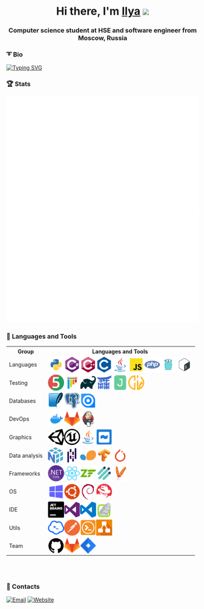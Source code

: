 <h1 align="center">Hi there, I'm <a href="http://ilya.code.tilda.ws" target="_blank">Ilya</a> 
<img src="https://github.com/blackcater/blackcater/raw/main/images/Hi.gif" width="32"/></h1>
<h3 align="center">Computer science student at HSE and software engineer from Moscow, Russia</h3>

### :curly_loop: Bio
[![Typing SVG](https://readme-typing-svg.herokuapp.com?color=%2336BCF7&lines=I+am+currently+23+years+old)](https://git.io/typing-svg)

### :trophy: Stats

![Stats Overview](https://raw.githubusercontent.com/richerX/github-stats-transparent/output/generated/overview.svg)
![Most Used Languages](https://raw.githubusercontent.com/richerX/github-stats-transparent/output/generated/languages.svg)

### :hammer: Languages and Tools
<table>
  <tr>
    <th>Group</th>
    <th>Languages and Tools</th>
  </tr>
  
  <tr>
    <td>Languages</td>
    <td>
        <img align="left" width ="42px" src="icons/python.svg">
        <img align="left" width ="42px" src="icons/csharp.svg">
        <img align="left" width ="42px" src="icons/cplusplus.svg">
        <img align="left" width ="42px" src="icons/c.svg">
        <img align="left" width ="42px" src="icons/java.svg">
        <img align="left" width ="42px" src="icons/javascript.svg">
        <img align="left" width ="42px" src="icons/php.svg">
        <img align="left" width ="42px" src="icons/go.svg">
        <img align="left" width ="42px" src="icons/bash-colored.svg">
    </td>
  </tr>
  
  <tr>
    <td>Testing</td>
    <td>
        <img align="left" width ="42px" src="icons/junit.png">
        <img align="left" width ="42px" src="icons/pytest.svg">
        <img align="left" width ="42px" src="icons/gradle.svg">
        <img align="left" width ="42px" src="icons/jinja.svg">
        <img align="left" width ="42px" src="icons/jacoco.svg">
        <img align="left" width ="42px" src="icons/jazzer.png">
    </td>
  </tr>
  
  <tr>
    <td>Databases</td>
    <td>
        <img align="left" width ="42px" src="icons/sqlite.svg">
        <img align="left" width ="42px" src="icons/postgresql.svg">
        <img align="left" width ="42px" src="icons/ninox.svg">
    </td>
  </tr>
  
  <tr>
    <td>DevOps</td>
    <td>
        <img align="left" width ="42px" src="icons/docker.svg">
        <img align="left" width ="42px" src="icons/gitlab.svg">
        <img align="left" width ="42px" src="icons/jenkins.svg">
    </td>
  </tr>
  
  <tr>
    <td>Graphics</td>
    <td>
        <img align="left" width ="42px" src="icons/unity.svg">
        <img align="left" width ="42px" src="icons/unreal-engine.svg">
        <img align="left" width ="42px" src="icons/java_fx.svg">
        <img align="left" width ="42px" src="icons/winforms.png">
    </td>
  </tr>
  
  <tr>
    <td>Data analysis</td>
    <td>
        <img align="left" width ="42px" src="icons/numpy.svg">
        <img align="left" width ="42px" src="icons/pandas.svg">
        <img align="left" width ="42px" src="icons/scikit_learn.svg">
        <img align="left" width ="42px" src="icons/tensorflow.svg"> 
        <img align="left" width ="42px" src="icons/pytorch.svg">
    </td>
  </tr>
  
  <tr>
    <td>Frameworks</td>
    <td>
        <img align="left" width ="42px" src="icons/net.svg">
        <img align="left" width ="42px" src="icons/react.svg">
        <img align="left" width ="42px" src="icons/zend.svg">
        <img align="left" width ="42px" src="icons/guzzle.png">
        <img align="left" width ="42px" src="icons/maven.svg">
    </td>
  </tr>
  
  <tr>
    <td>OS</td>
    <td>
        <img align="left" width ="42px" src="icons/windows.svg">
        <img align="left" width ="42px" src="icons/ubuntu.svg">
        <img align="left" width ="42px" src="icons/debian.svg">
        <img align="left" width ="42px" src="icons/redhat.svg">
    </td>
  </tr>
  
  <tr>
    <td>IDE</td>
    <td>
        <img align="left" width ="42px" src="icons/jetbrains.svg">
        <img align="left" width ="42px" src="icons/visualstudio.svg">
        <img align="left" width ="42px" src="icons/visual-studio-code.svg">
        <img align="left" width ="42px" src="icons/wing.png">
    </td>
  </tr>
  
  <tr>
    <td>Utils</td>
    <td>
        <img align="left" width ="42px" src="icons/termius.svg">
        <img align="left" width ="42px" src="icons/postman.svg">
        <img align="left" width ="42px" src="icons/solar-putty.png">
        <img align="left" width ="42px" src="icons/draw_io.svg">
    </td>
  </tr>
  
  <tr>
    <td>Team</td>
    <td>
        <img align="left" width ="42px" src="icons/github.svg">
        <img align="left" width ="42px" src="icons/gitlab.svg">
        <img align="left" width ="42px" src="icons/jira.svg">
    </td>
  </tr>
  
</table>




<br><br>

### :email: Contacts
[![Email](https://img.shields.io/badge/Gmail-D14836?style=for-the-badge&logo=gmail&logoColor=white)](mailto:ilya.kunin@mail.ru)
[![Website](https://img.shields.io/badge/website-000000?style=for-the-badge&logo=About.me&logoColor=white)](http://ilya.code.tilda.ws/)

